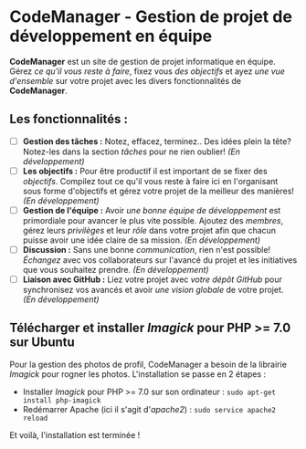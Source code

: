 # CodeManager - Gestion de projet de développement en équipe

**CodeManager** est un site de gestion de projet informatique en équipe. Gérez *ce qu'il vous reste à faire*, fixez vous *des objectifs* et ayez *une vue d'ensemble* sur votre projet avec les divers fonctionnalités de **CodeManager**.

## Les fonctionnalités :

* [ ] **Gestion des tâches :** Notez, effacez, terminez.. Des idées plein la tête? Notez-les dans la section *tâches* pour ne rien oublier! *(En développement)*
* [ ] **Les objectifs :** Pour être productif il est important de se fixer des *objectifs*. Compilez tout ce qu'il vous reste à faire ici en l'organisant sous forme d'objectifs et gérez votre projet de la meilleur des manières! *(En développement)*
* [ ] **Gestion de l'équipe :** Avoir *une bonne équipe de développement* est primordiale pour avancer le plus vite possible. Ajoutez des *membres*, gérez leurs *privilèges* et leur *rôle* dans votre projet afin que chacun puisse avoir une idée claire de sa mission. *(En développement)*
* [ ] **Discussion :** Sans une bonne *communication*, rien n'est possible! *Échangez* avec vos collaborateurs sur l'avancé du projet et les initiatives que vous souhaitez prendre. *(En développement)*
* [ ] **Liaison avec GitHub :** Liez votre projet avec *votre dépôt GitHub* pour synchronisez vos avancés et avoir *une vision globale* de votre projet. *(En développement)*

## Télécharger et installer *Imagick* pour PHP >= 7.0 sur Ubuntu

Pour la gestion des photos de profil, CodeManager a besoin de la librairie *Imagick* pour rogner les photos.
L'installation se passe en 2 étapes :

* Installer *Imagick* pour PHP >= 7.0 sur son ordinateur : `sudo apt-get install php-imagick`
* Redémarrer Apache (ici il s'agit d'*apache2*) : `sudo service apache2 reload`

Et voilà, l'installation est terminée !
